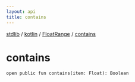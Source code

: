 ```yaml
---
layout: api
title: contains
---
```

[stdlib](../../index.html) / [kotlin](../index.html) / [FloatRange](index.html) / [contains](contains.html)

# contains

```
open public fun contains(item: Float): Boolean
```
